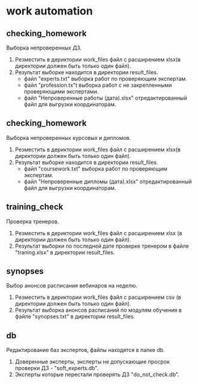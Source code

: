 # work automation
## checking_homework
Выборка непроверенных ДЗ.

1. Резместить в дериктории work_files файл с расширением xlsx(в директории должен быть только один файл).
2. Результат выборке находится в директории result_files.
    * файл "experts.txt" выборка работ по проверяющим экспертам.
    * файл "profession.tx"t выборка работ с не закрепленными проверяющими экспертами.
    * файл "Непроверенные работы (дата).xlsx" отредактированный файл для выгрузки координаторам.

## checking_homework
Выборка непроверенных курсовых и дипломов.

1. Резместить в дериктории work_files файл с расширением xlsx(в директории должен быть только один файл).
2. Результат выборке находится в директории result_files.
    * файл "coursework.txt" выборка работ по проверяющим экспертам.
    * файл "Непроверенные дипломы (дата).xlsx" отредактированный файл для выгрузки координаторам.


## training_check
Проверка тренеров.

1. Резместить в дериктории work_files файл с расширением xlsx (в директории должен быть только один файл).
2. Результат выборки по последней дате проверке тренером в файле "traning.xlsx" в директории result_files.

## synopses
Выбор анонсов расписания вебинаров на неделю.

1. Резместить в дериктории work_files файл с расширением csv (в директории должен быть только один файл).
2. Результат выборка анонсов расписаний по модулям обучения в файле "synopses.txt" в директории result_files.

## db
Редактирование баз экспертов, файлы находятся в папке db.

1. Доверенные эксперты, эксперты не допускающие просрок проверки ДЗ - "soft_experts.db".
2. Эксперты которые перестали проверять ДЗ "do_not_check.db".

